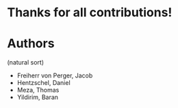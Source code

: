 # Thanks for all contributions!

# Authors
(natural sort)
- Freiherr von Perger, Jacob
- Hentzschel, Daniel
- Meza, Thomas
- Yildirim, Baran
